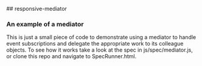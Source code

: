 ## responsive-mediator

### An example of a mediator

This is just a small piece of code to demonstrate using a mediator to handle event subscriptions and delegate the appropriate work to its colleague objects. To see how it works take a look at the spec in js/spec/mediator.js, or clone this repo and navigate to SpecRunner.html.
